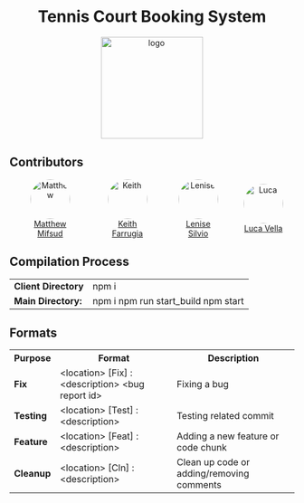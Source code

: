<h1 align="center"> Tennis Court Booking System</h1>

<p align="center"><a href="https://oddfar.com/" target="_blank" rel="noopener noreferrer"><img width="180" src="https://static.vecteezy.com/system/resources/previews/027/504/381/original/a-tennis-ball-on-a-transparent-background-free-png.png" alt="logo"></a></p>

Contributors
---

<div style="display: flex; justify-content: center; align-items: center;">
    <div style="margin: 0 20px; text-align: center;">
        <a href="https://github.com/mifsudmatthew">
            <img src="https://avatars.githubusercontent.com/u/97695752?v=4" alt="Matthew" style="border-radius: 50%; width: 70px;">
        </a>
        <br>
        <a href="https://github.com/mifsudmatthew">Matthew Mifsud</a>
    </div>
    <div style="margin: 0 20px; text-align: center;">
        <a href="https://github.com/KeithFarrugia">
            <img src="https://avatars.githubusercontent.com/u/148719589?v=4" alt="Keith" style="border-radius: 50%; width: 70px;">
        </a>
        <br>
        <a href="https://github.com/KeithFarrugia">Keith Farrugia</a>
    </div>
    <div style="margin: 0 20px; text-align: center;">
        <a href="https://github.com/lensil">
            <img src="https://avatars.githubusercontent.com/u/147991201?v=4" alt="Lenise" style="border-radius: 50%; width: 70px;">
        </a>
        <br>
        <a href="https://github.com/lensil">Lenise Silvio</a>
    </div>
    <div style="margin: 0 20px; text-align: center;">
        <a href="https://github.com/FirePhoenixBro">
            <img src="https://avatars.githubusercontent.com/u/104022853?v=4" alt="Luca" style="border-radius: 50%; width: 70px;">
        </a>
        <br>
        <a href="https://github.com/FirePhoenixBro">Luca Vella</a>
    </div>
</div>


Compilation Process
-------------------
<table>
  <tr>
    <td><b>Client Directory</b></td>
    <td>npm i</td>
  </tr>
  <tr>
    <td><b>Main Directory:</b></td>
    <td>
    npm i
    npm run start_build
    npm start
    </td>
  </tr>
</table>


Formats
--------
<table>
  <tr>
    <th><b>Purpose</b></th>
    <th> Format</th>
    <th> Description</th>
  </tr>

  <tr>
    <td><b>Fix</b></td>
    <td>&lt;location&gt; [Fix] : &lt;description&gt; &lt;bug report id&gt;</td>
    <td>Fixing a bug</td>
  </tr>
  
  <tr>
    <td><b>Testing</b></td>
    <td>&lt;location&gt; [Test] : &lt;description&gt;</td>
    <td>Testing related commit</td>
  </tr>

  <tr>
    <td><b>Feature</b></td>
    <td>&lt;location&gt; [Feat] : &lt;description&gt;</td>
    <td>Adding a new feature or code chunk</td>
  </tr>

  <tr>
    <td><b>Cleanup</b></td>
    <td>&lt;location&gt; [Cln] : &lt;description&gt;</td>
    <td>Clean up code or adding/removing comments</td>
  </tr>
</table>
